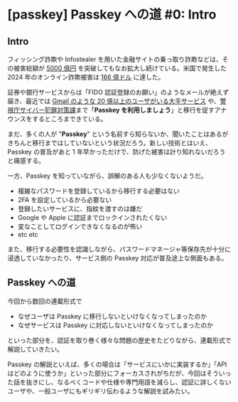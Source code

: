 # [passkey] Passkey への道 #0: Intro

## Intro

フィッシング詐欺や Infostealer を用いた金融サイトの乗っ取り詐欺などは、その被害総額が [5000 億円](https://www3.nhk.or.jp/news/html/20250606/k10014827041000.html) を突破してもなお拡大し続けている。米国で発生した 2024 年のオンライン詐欺被害は [166 億ドル](https://industrialcyber.co/reports/fbis-internet-crime-report-2024-records-16-6-billion-in-cybercrime-losses-amid-rising-ransomware-threats/) に達した。

証券や銀行サービスからは「FIDO 認証登録のお願い」のようなメールが絶えず届き、最近では [Gmail のような 20 億以上のユーザがいる大手サービス](https://forbesjapan.com/articles/detail/79909) や、[警視庁サイバー犯罪対策課](https://x.com/MPD_cybersec/status/1937677739882078268)まで「**Passkey を利用しましょう**」と移行を促すアナウンスをするところまできている。

まだ、多くの人が "**Passkey**" という名前すら知らないか、聞いたことはあるがきちんと移行まではしていないという状況だろう。新しい技術とはいえ、Passkey の普及があと 1 年早かっただけで、防げた被害は計り知れないだろうと痛感する。

一方、Passkey を知っていながら、誤解のある人も少なくないようだ。

- 複雑なパスワードを登録しているから移行する必要はない
- 2FA を設定しているから必要ない
- 登録したいサービスに、指紋を渡すのは嫌だ
- Google や Apple に認証までロックインされたくない
- 変なことしてログインできなくなるのが怖い
- etc etc

また、移行する必要性を認識しながら、パスワードマネージャ等保存先が十分に浸透していなかったり、サービス側の Passkey 対応が普及途上な側面もある。


## Passkey への道

今回から数回の連載形式で

- なぜユーザは Passkey に移行しないといけなくなってしまったのか
- なぜサービスは Passkey に対応しないといけなくなってしまったのか

といった部分を、認証を取り巻く様々な問題の歴史をたどりながら、連載形式で解説していきたい。

Passkey の解説といえば、多くの場合は「サービスにいかに実装するか」「API はどのように使うか」といった部分にフォーカスされがちだが、今回はそういった話を抜きにし、なるべくコードや仕様や専門用語を減らし、認証に詳しくないユーザや、一般ユーザにもギリギリ伝わるような解説を試みたい。